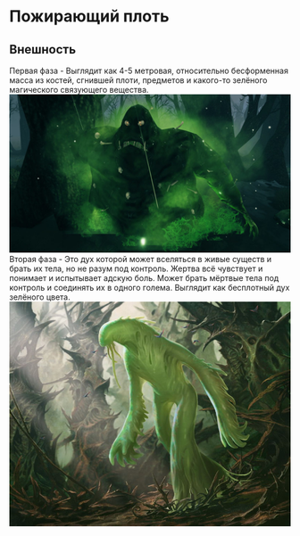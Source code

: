 # Пожирающий плоть

## Внешность

Первая фаза - Выглядит как 4-5 метровая, относительно бесформенная масса из костей, сгнившей плоти, предметов и какого-то зелёного магического связующего вещества. 
![first](bonemass1.jpg)
Вторая фаза - Это дух которой может вселяться в живые существ и брать их тела, но не разум под контроль. Жертва всё чувствует и понимает и испытывает адскую боль. Может брать мёртвые тела под контроль и соединять их в одного голема. Выглядит как бесплотный дух зелёного цвета. 
![second](bonemass2.jpg)
## 